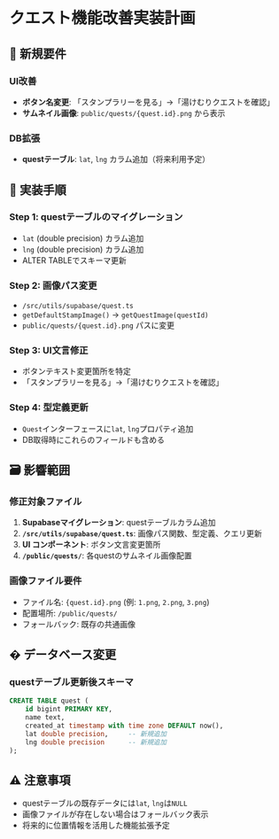 # クエスト機能改善実装計画

## 🎯 新規要件

### UI改善
- **ボタン名変更**: 「スタンプラリーを見る」→「湯けむりクエストを確認」
- **サムネイル画像**: `public/quests/{quest.id}.png` から表示

### DB拡張
- **questテーブル**: `lat`, `lng` カラム追加（将来利用予定）

## 📝 実装手順

### Step 1: questテーブルのマイグレーション
- `lat` (double precision) カラム追加
- `lng` (double precision) カラム追加
- ALTER TABLEでスキーマ更新

### Step 2: 画像パス変更
- `/src/utils/supabase/quest.ts`
- `getDefaultStampImage()` → `getQuestImage(questId)` 
- `public/quests/{quest.id}.png` パスに変更

### Step 3: UI文言修正
- ボタンテキスト変更箇所を特定
- 「スタンプラリーを見る」→「湯けむりクエストを確認」

### Step 4: 型定義更新
- `Quest`インターフェースに`lat`, `lng`プロパティ追加
- DB取得時にこれらのフィールドも含める

## 🗃️ 影響範囲

### 修正対象ファイル
1. **Supabaseマイグレーション**: questテーブルカラム追加
2. **`/src/utils/supabase/quest.ts`**: 画像パス関数、型定義、クエリ更新
3. **UI コンポーネント**: ボタン文言変更箇所
4. **`/public/quests/`**: 各questのサムネイル画像配置

### 画像ファイル要件
- ファイル名: `{quest.id}.png` (例: `1.png`, `2.png`, `3.png`)
- 配置場所: `/public/quests/`
- フォールバック: 既存の共通画像

## � データベース変更

### questテーブル更新後スキーマ
```sql
CREATE TABLE quest (
    id bigint PRIMARY KEY,
    name text,
    created_at timestamp with time zone DEFAULT now(),
    lat double precision,     -- 新規追加
    lng double precision      -- 新規追加
);
```

## ⚠️ 注意事項
- questテーブルの既存データには`lat`, `lng`は`NULL`
- 画像ファイルが存在しない場合はフォールバック表示
- 将来的に位置情報を活用した機能拡張予定
